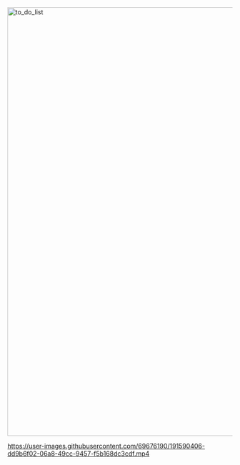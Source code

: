 <img width="960" alt="to_do_list" src="https://user-images.githubusercontent.com/69676190/191590391-c5925087-f301-4a41-90b3-3e8f98d45698.PNG">


https://user-images.githubusercontent.com/69676190/191590406-dd9b6f02-06a8-49cc-9457-f5b168dc3cdf.mp4


